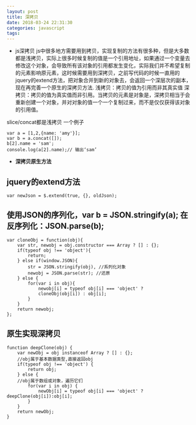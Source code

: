 ```yaml
---
layout: post
title: 深拷贝
date: 2018-03-24 22:31:30
categories: javascript
tags: 
---
```

- js深拷贝
js中很多地方需要用到拷贝，实现复制的方法有很多种，但是大多数都是浅拷贝，实际上很多时候复制的值是一个引用地址，如果通过一个变量去修改这个对象，会导致所有该对象的引用都发生变化，实际我们并不希望复制的元素影响原元素，这时候需要用到深拷贝，之前写代码的时候一直用的jquery的extend方法，把对象合并到新的对象去，会返回一个深层次的副本，现在再完善一个原生的深拷贝方法.
浅拷贝：拷贝的值为引用而非其真实值 
深拷贝：拷贝的值为真实值而非引用。当拷贝的元素是对象是，深拷贝相当于会重新创建一个对象，并对对象的值一个一个复制过来，而不是仅仅获得该对象的引用值。

<!-- more -->
slice/concat都是浅拷贝
一个例子
```
var a = [1,2,{name: 'amy'}];
var b = a.concat([]);
b[2].name = 'sam';
console.log(a[2].name);// 输出‘sam’
```
- **深拷贝原生方法**
## jquery的extend方法
```
var newJson = $.extend(true, {}, oldJson);
```
## 使用JSON的序列化，var b = JSON.stringify(a); 在反序列化：JSON.parse(b);
```
var cloneObj = function(obj){
    var str, newobj = obj.constructor === Array ? [] : {};
    if(typeof obj !== 'object'){
        return;
    } else if(window.JSON){
        str = JSON.stringify(obj), //系列化对象
        newobj = JSON.parse(str); //还原
    } else {
        for(var i in obj){
            newobj[i] = typeof obj[i] === 'object' ? 
            cloneObj(obj[i]) : obj[i]; 
        }
    }
    return newobj;
};
```

## 原生实现深拷贝
```
function deepClone(obj) {
    var newObj = obj instanceof Array ? [] : {};
    //obj属于基本数据类型,直接返回obj
    if(typeof obj !== 'object') {
        return obj;
    } else {
    //obj属于数组或对象，遍历它们
        for(var i in obj) {
            newObj[i] = typeof obj[i] === 'object' ? deepClone(obj[i]):obj[i]; 
        }
    }
    return newObj;
}

```